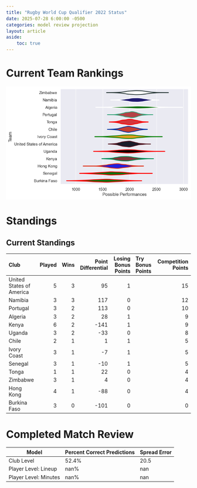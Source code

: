 ```yaml
---  
title: "Rugby World Cup Qualifier 2022 Status"  
date: 2025-07-28 6:00:00 -0500  
categories: model review projection  
layout: article  
aside:  
    toc: true  
---
```

# Current Team Rankings


![Club Rankings](plots/rankings_Rugby_World_Cup_Qualifier_2022.png)
# Standings

## Current Standings


| Club                     |   Played |   Wins |   Point Differential |   Losing Bonus Points | Try Bonus Points   |   Competition Points |
|:-------------------------|---------:|-------:|---------------------:|----------------------:|:-------------------|---------------------:|
| United States of America |        5 |      3 |                   95 |                     1 |                    |                   15 |
| Namibia                  |        3 |      3 |                  117 |                     0 |                    |                   12 |
| Portugal                 |        3 |      2 |                  113 |                     0 |                    |                   10 |
| Algeria                  |        3 |      2 |                   28 |                     1 |                    |                    9 |
| Kenya                    |        6 |      2 |                 -141 |                     1 |                    |                    9 |
| Uganda                   |        3 |      2 |                  -33 |                     0 |                    |                    8 |
| Chile                    |        2 |      1 |                    1 |                     1 |                    |                    5 |
| Ivory Coast              |        3 |      1 |                   -7 |                     1 |                    |                    5 |
| Senegal                  |        3 |      1 |                  -10 |                     1 |                    |                    5 |
| Tonga                    |        1 |      1 |                   22 |                     0 |                    |                    4 |
| Zimbabwe                 |        3 |      1 |                    4 |                     0 |                    |                    4 |
| Hong Kong                |        4 |      1 |                  -88 |                     0 |                    |                    4 |
| Burkina Faso             |        3 |      0 |                 -101 |                     0 |                    |                    0 |



# Completed Match Review


| Model | Percent Correct Predictions | Spread Error |
| ------ | ------ | ------ |
| Club Level | 52.4% | 20.5 |
| Player Level: Lineup | nan% | nan |
| Player Level: Minutes | nan% | nan |

